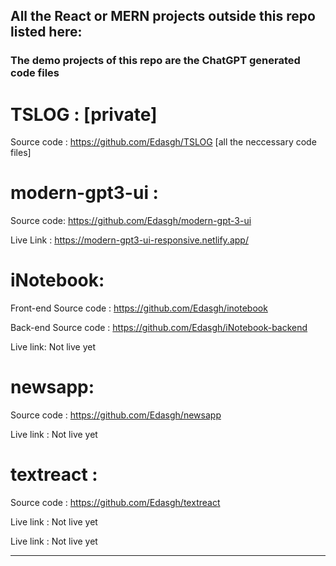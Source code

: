 ## All the React or MERN projects outside this repo listed here: 

### The demo projects of this repo are the ChatGPT generated code files

 
 # TSLOG : [private]
 Source code : https://github.com/Edasgh/TSLOG 
[all the neccessary code files]


# modern-gpt3-ui : 

Source code: https://github.com/Edasgh/modern-gpt-3-ui

Live Link : https://modern-gpt3-ui-responsive.netlify.app/

# iNotebook: 

Front-end Source code : https://github.com/Edasgh/inotebook

Back-end Source code : https://github.com/Edasgh/iNotebook-backend


Live link: Not live yet



# newsapp:

Source code : https://github.com/Edasgh/newsapp

Live link : Not live yet

# textreact :

Source code : https://github.com/Edasgh/textreact

Live link : Not live yet


Live link : Not live yet

___________________________________________________________________________________________


